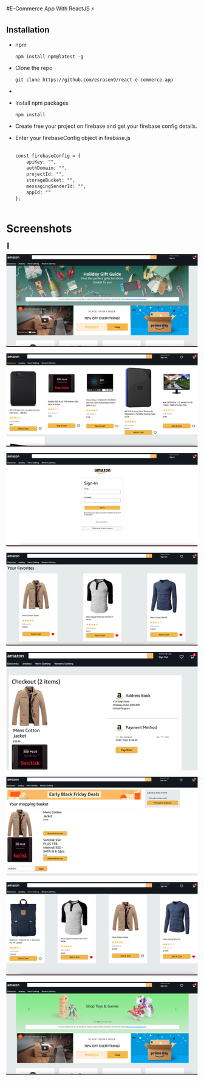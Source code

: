 #E-Commerce App With ReactJS ⚡️

## Installation

<ul>
    <li> 
    <p>npm</p>
<pre>
<code>npm install npm@latest -g
</code></pre>
    </li>
    <li>
        <p>Clone the repo</p>
        <pre>
<code>git clone https://github.com/esrasen9/react-e-commerce-app </code>
</pre><li/>
    <li>
        <p>Install npm packages</p>
<pre><code>npm install</code></pre>
    </li>
    <li>
        <p>Create free your project on firebase and get your firebase config details.</p>
    </li>
    <li>
        <p>Enter your firebaseConfig object in firebase.js</p>
        <pre><code>
const firebaseConfig = {
    apiKey: "",
    authDomain: "",
    projectId: "",
    storageBucket: "",
    messagingSenderId: "",
    appId: ""
};
</code>
</pre>
    </li>
</ul>

# Screenshots
:camera_flash:

![GitHub Logo](src/screenshots/1.png)

![GitHub Logo](src/screenshots/2.png)

![GitHub Logo](src/screenshots/3.png)

![GitHub Logo](src/screenshots/4.png)

![GitHub Logo](src/screenshots/5.png)

![GitHub Logo](src/screenshots/6.png)

![GitHub Logo](src/screenshots/7.png)

![GitHub Logo](src/screenshots/8.png)

